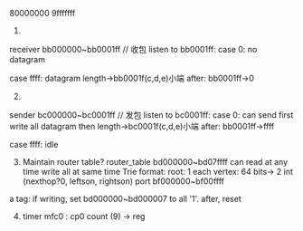 80000000
9fffffff

1.
receiver bb000000~bb0001ff // 收包
listen to bb0001ff:
case 0: no datagram

case ffff: datagram 
length->bb0001f(c,d,e)小端
after: bb0001ff->0

2.
sender   bc000000~bc0001ff // 发包
listen to bc0001ff:
case 0: can send
first write all datagram
then length->bc0001f(c,d,e)小端
after: bb0001ff->ffff

case ffff: idle

3. Maintain router table?
router_table bd000000~bd07ffff
can read at any time
write all at same time
Trie format:
root: 1
each vertex: 64 bits-> 2 int (nexthop?0, leftson, rightson)
port bf000000~bf00ffff

a tag: 
if writing, set bd000000~bd000007 to all '1'.
after, reset

4. timer
mfc0 : cp0 count (9) -> reg